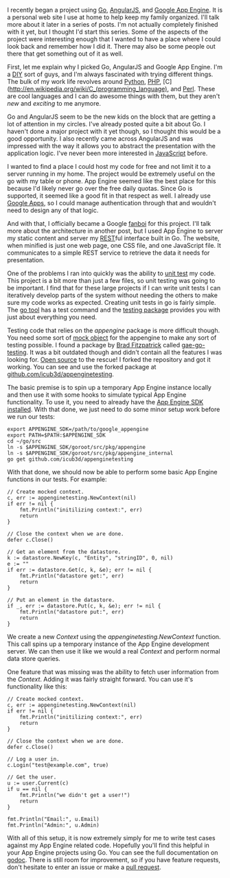 <!-- Title: Hardcore Google: Unit Testing App Engine -->
<!-- Author: Joshua Marsh -->
<!-- Description: I recently began a project using Go, AngularJS, and Google App Engine. In the first installment of a series of blog posts, I describe how I went about setting up unit testing for Google App Engine. -->
<!-- Tags: go,appengine,golang,angularjs,google -->
<!-- Languages: shell,go -->

I recently began a project using [Go](http://golang.org/),
[AngularJS](http://angularjs.org/), and
[Google App Engine](https://developers.google.com/appengine/). It is a
personal web site I use at home to help keep my family organized. I'll
talk more about it later in a series of posts. I'm not actually
completely finished with it yet, but I thought I'd start this series.
Some of the aspects of the project were interesting enough that I
wanted to have a place where I could look back and remember how I did
it. There may also be some people out there that get something out of
it as well.

First, let me explain why I picked Go, AngularJS and Google App
Engine. I'm a [DIY](http://en.wikipedia.org/wiki/Do_it_yourself) sort
of guys, and I'm always fascinated with trying different things. The
bulk of my work life revolves around [Python](http://www.python.org/),
[PHP](http://php.net/),
[C](http://en.wikipedia.org/wiki/C_(programming_language), and
[Perl](http://www.perl.org/). These are cool languages and I can do
awesome things with them, but they aren't *new* and *exciting* to me
anymore.

Go and AngularJS seem to be the new kids on the block that are getting
a lot of attention in my circles. I've already posted quite a bit
about Go. I haven't done a major project with it yet though, so I
thought this would be a good opportunity. I also recently came across
AngularJS and was impressed with the way it allows you to abstract the
presentation with the application logic. I've never been more
interested in [JavaScript](http://en.wikipedia.org/wiki/JavaScript)
before.

I wanted to find a place I could host my code for free and not limit
it to a server running in my home. The project would be extremely
useful on the go with my table or phone. App Engine seemed like the
best place for this because I'd likely never go over the free daily
quotas. Since Go is supported, it seemed like a good fit in that
respect as well. I already use
[Google Apps](http://www.google.com/intl/en/enterprise/apps/business/),
so I could manage authentication through that and wouldn't need to
design any of that logic.

And with that, I officially became a Google
[fanboi](http://www.urbandictionary.com/define.php?term=fanboi) for
this project. I'll talk more about the architecture in another post,
but I used App Engine to server my static content and server my
[REST](http://en.wikipedia.org/wiki/Representational_state_transfer)ful
interface built in Go. The website, when minified is just one web
page, one CSS file, and one JavaScript file. It communicates to a
simple REST service to retrieve the data it needs for presentation.

One of the problems I ran into quickly was the ability to
[unit test](http://en.wikipedia.org/wiki/Unit_testing) my code. This
project is a bit more than just a few files, so unit testing was going
to be important. I find that for these large projects if I can write
unit tests I can iteratively develop parts of the system without
needing the others to make sure my code works as expected. Creating
unit tests in go is fairly simple. The
[go tool](http://golang.org/cmd/go/) has a test command and the
[testing package](http://golang.org/pkg/testing/) provides you with
just about everything you need.

Testing code that relies on the *appengine* package is more difficult
though. You need some sort of
[mock object](http://en.wikipedia.org/wiki/Mock_object) for the
appengine to make any sort of testing possible. I found a package by
[Brad Fitzpatrick](http://bradfitz.com/) called
[gae-go-testing](http://code.google.com/p/gae-go-testing/). It was a
bit outdated though and didn't contain all the features I was looking
for. [Open source](http://en.wikipedia.org/wiki/Open_source) to the
rescue! I forked the repository and got it working. You can see and
use the forked package at
[github.com/icub3d/appenginetesting](https://github.com/icub3d/appenginetesting).

The basic premise is to spin up a temporary App Engine instance
locally and then use it with some hooks to simulate typical App Engine
functionality. To use it, you need to already have the
[App Engine SDK installed](https://developers.google.com/appengine/downloads). With
that done, we just need to do some minor setup work before we run our
tests:

<pre><code data-language="shell">export APPENGINE_SDK=/path/to/google_appengine
export PATH=$PATH:$APPENGINE_SDK
cd ~/go/src
ln -s $APPENGINE_SDK/goroot/src/pkg/appengine
ln -s $APPENGINE_SDK/goroot/src/pkg/appengine_internal
go get github.com/icub3d/appenginetesting
</code></pre>

With that done, we should now be able to perform some basic App Engine
functions in our tests. For example:

<pre><code data-language="go">// Create mocked context.
c, err := appenginetesting.NewContext(nil)
if err != nil {
    fmt.Println("initilizing context:", err)
    return
}

// Close the context when we are done.
defer c.Close()

// Get an element from the datastore.
k := datastore.NewKey(c, "Entity", "stringID", 0, nil)
e := ""
if err := datastore.Get(c, k, &e); err != nil {
    fmt.Println("datastore get:", err)
    return
}

// Put an element in the datastore.
if _, err := datastore.Put(c, k, &e); err != nil {
    fmt.Println("datastore put:", err)
    return
}
</code></pre>

We create a new *Context* using the *appenginetesting.NewContext*
function. This call spins up a temporary instance of the App Engine
development server. We can then use it like we would a real *Context*
and perform normal data store queries. 

One feature that was missing was the ability to fetch user information
from the *Context*. Adding it was fairly straight forward. You can use
it's functionality like this:

<pre><code data-language="go">// Create mocked context.
c, err := appenginetesting.NewContext(nil)
if err != nil {
    fmt.Println("initilizing context:", err)
    return
}

// Close the context when we are done.
defer c.Close()

// Log a user in.
c.Login("test@example.com", true)

// Get the user.
u := user.Current(c)
if u == nil {
    fmt.Println("we didn't get a user!")
    return
}

fmt.Println("Email:", u.Email)
fmt.Println("Admin:", u.Admin)
</code></pre>

With all of this setup, it is now extremely simply for me to write
test cases against my App Engine related code. Hopefully you'll find
this helpful in your App Engine projects using Go. You can see the
full documentation on
[godoc](http://godoc.org/github.com/icub3d/appenginetesting). There is
still room for improvement, so if you have feature requests, don't
hesitate to enter an issue or make a
[pull request](https://github.com/icub3d/appenginetesting/pulls).
